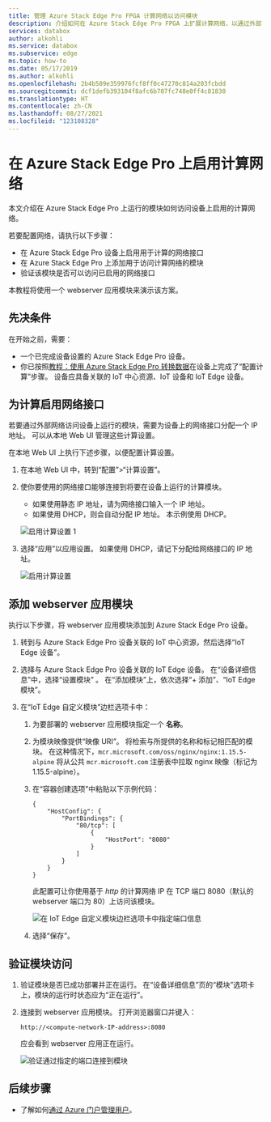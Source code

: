 ```yaml
---
title: 管理 Azure Stack Edge Pro FPGA 计算网络以访问模块
description: 介绍如何在 Azure Stack Edge Pro FPGA 上扩展计算网络，以通过外部 IP 访问模块。
services: databox
author: alkohli
ms.service: databox
ms.subservice: edge
ms.topic: how-to
ms.date: 05/17/2019
ms.author: alkohli
ms.openlocfilehash: 2b4b509e359976fcf8ff0c47270c814a203fcbdd
ms.sourcegitcommit: dcf1defb393104f8afc6b707fc748e0ff4c81830
ms.translationtype: HT
ms.contentlocale: zh-CN
ms.lasthandoff: 08/27/2021
ms.locfileid: "123108328"
---
```

# <a name="enable-compute-network-on-your-azure-stack-edge-pro"></a>在 Azure Stack Edge Pro 上启用计算网络

本文介绍在 Azure Stack Edge Pro 上运行的模块如何访问设备上启用的计算网络。

若要配置网络，请执行以下步骤：

- 在 Azure Stack Edge Pro 设备上启用用于计算的网络接口
- 在 Azure Stack Edge Pro 上添加用于访问计算网络的模块
- 验证该模块是否可以访问已启用的网络接口

本教程将使用一个 webserver 应用模块来演示该方案。

## <a name="prerequisites"></a>先决条件

在开始之前，需要：

- 一个已完成设备设置的 Azure Stack Edge Pro 设备。
- 你已按照[教程：使用 Azure Stack Edge Pro 转换数据](azure-stack-edge-deploy-configure-compute-advanced.md#configure-compute)在设备上完成了“配置计算”步骤。 设备应具备关联的 IoT 中心资源、IoT 设备和 IoT Edge 设备。

## <a name="enable-network-interface-for-compute"></a>为计算启用网络接口

若要通过外部网络访问设备上运行的模块，需要为设备上的网络接口分配一个 IP 地址。 可以从本地 Web UI 管理这些计算设置。

在本地 Web UI 上执行下述步骤，以便配置计算设置。

1. 在本地 Web UI 中，转到“配置”>“计算设置”。  

2. 使你要使用的网络接口能够连接到将要在设备上运行的计算模块。

    - 如果使用静态 IP 地址，请为网络接口输入一个 IP 地址。
    - 如果使用 DHCP，则会自动分配 IP 地址。 本示例使用 DHCP。

    ![启用计算设置 1](media/azure-stack-edge-extend-compute-access-modules/enable-compute-setting-1.png)

3. 选择“应用”以应用设置。 如果使用 DHCP，请记下分配给网络接口的 IP 地址。

    ![启用计算设置](media/azure-stack-edge-extend-compute-access-modules/enable-compute-setting-2.png)

## <a name="add-webserver-app-module"></a>添加 webserver 应用模块

执行以下步骤，将 webserver 应用模块添加到 Azure Stack Edge Pro 设备。

1. 转到与 Azure Stack Edge Pro 设备关联的 IoT 中心资源，然后选择“IoT Edge 设备”。
2. 选择与 Azure Stack Edge Pro 设备关联的 IoT Edge 设备。 在“设备详细信息”中，选择“设置模块” 。 在“添加模块”上，依次选择“+ 添加”、“IoT Edge 模块”。
3. 在“IoT Edge 自定义模块”边栏选项卡中：

    1. 为要部署的 webserver 应用模块指定一个 **名称**。
    2. 为模块映像提供“映像 URI”。 将检索与所提供的名称和标记相匹配的模块。 在这种情况下，`mcr.microsoft.com/oss/nginx/nginx:1.15.5-alpine` 将从公共 `mcr.microsoft.com` 注册表中拉取 nginx 映像（标记为 1.15.5-alpine）。
    3. 在“容器创建选项”中粘贴以下示例代码：  

        ```
        {
            "HostConfig": {
                "PortBindings": {
                    "80/tcp": [
                        {
                            "HostPort": "8080"
                        }
                    ]
                }
            }
        }
        ```

        此配置可让你使用基于 *http* 的计算网络 IP 在 TCP 端口 8080（默认的 webserver 端口为 80）上访问该模块。

        ![在 IoT Edge 自定义模块边栏选项卡中指定端口信息](media/azure-stack-edge-extend-compute-access-modules/module-information.png)

    4. 选择“保存”。

## <a name="verify-module-access"></a>验证模块访问

1. 验证模块是否已成功部署并正在运行。 在“设备详细信息”页的“模块”选项卡上，模块的运行时状态应为“正在运行”。  
2. 连接到 webserver 应用模块。 打开浏览器窗口并键入：

    `http://<compute-network-IP-address>:8080`

    应会看到 webserver 应用正在运行。

    ![验证通过指定的端口连接到模块](media/azure-stack-edge-extend-compute-access-modules/verify-connect-module-1.png)

## <a name="next-steps"></a>后续步骤

- 了解如何[通过 Azure 门户管理用户](azure-stack-edge-manage-users.md)。
